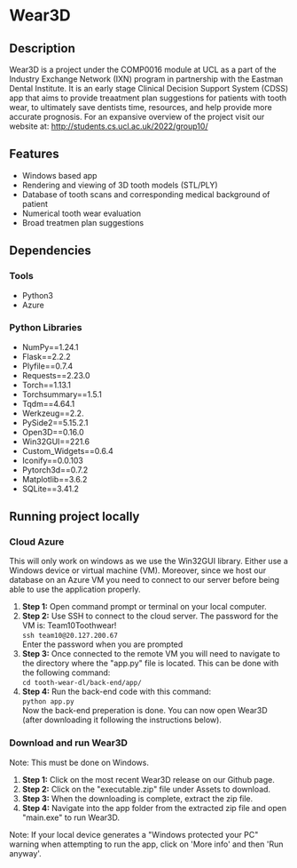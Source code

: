 # Wear3D
## Description

Wear3D is a project under the COMP0016 module at UCL as a part of the Industry Exchange Network (IXN) program in partnership with the Eastman Dental Institute. It is an early stage Clinical Decision Support System (CDSS) app that aims to provide treaatment plan suggestions for patients with tooth wear, to ultimately save dentists time, resources, and help provide more accurate prognosis. For an expansive overview of the project visit our website at: http://students.cs.ucl.ac.uk/2022/group10/

## Features

* Windows based app
* Rendering and viewing of 3D tooth models (STL/PLY)
* Database of tooth scans and corresponding medical background of patient
* Numerical tooth wear evaluation
* Broad treatmen plan suggestions

## Dependencies

### Tools
* Python3
* Azure


### Python Libraries
* NumPy==1.24.1
* Flask==2.2.2
* Plyfile==0.7.4
* Requests==2.23.0
* Torch==1.13.1
* Torchsummary==1.5.1
* Tqdm==4.64.1
* Werkzeug==2.2.
* PySide2==5.15.2.1
* Open3D==0.16.0
* Win32GUI==221.6
* Custom_Widgets==0.6.4
* Iconify==0.0.103
* Pytorch3d==0.7.2
* Matplotlib==3.6.2
* SQLite==3.41.2

## Running project locally

### Cloud Azure
This will only work on windows as we use the Win32GUI library. Either use a Windows device or virtual machine (VM). Moreover, since we host our database on an Azure VM you need to connect to our server before being able to use the application properly.

1. **Step 1:** Open command prompt or terminal on your local computer.
2. **Step 2:** Use SSH to connect to the cloud server. The password for the VM is: Team10Toothwear!<br />
  ``` ssh team10@20.127.200.67 ```<br />
  Enter the password when you are prompted
3. **Step 3:** Once connected to the remote VM you will need to navigate to the directory where the "app.py" file is located. This can be done with the following command:<br />
  ```cd tooth-wear-dl/back-end/app/```<br />
4. **Step 4:** Run the back-end code with this command:<br />
  ```python app.py```<br />
  Now the back-end preperation is done. You can now open Wear3D (after downloading it following the instructions below).
 
### Download and run Wear3D
Note: This must be done on Windows.
1. **Step 1:** Click on the most recent Wear3D release on our Github page.
2. **Step 2:** Click on the "executable.zip" file under Assets to download.
3. **Step 3:** When the downloading is complete, extract the zip file.
4. **Step 4:** Navigate into the app folder from the extracted zip file and open "main.exe" to run Wear3D.
 
 Note: If your local device generates a "Windows protected your PC" warning when attempting to run the app, click on 'More info' and then 'Run anyway'.

